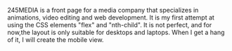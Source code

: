  245MEDIA is a front page for a media company that specializes in animations, video editing and web development. It is my first attempt at using the CSS elements "flex" and "nth-child". It is not perfect, and for now,the layout is only suitable for desktops and laptops. When I get a hang of it, I will create the mobile view.
